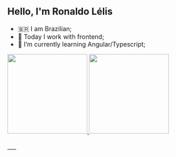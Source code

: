 ## Hello, I'm Ronaldo Lélis

- 🇧🇷 I am Brazilian;
- 🔭 Today I work with frontend;
- 🌱 I’m currently learning Angular/Typescript;

<div>
  <a href="https://github.com/ronaldolelis">
  <img height="180em" src="https://github-readme-stats.vercel.app/api?username=ronaldolelis&show_icons=true&theme=dracula&include_all_commits=true&count_private=true"/>
  <img height="180em" src="https://github-readme-stats.vercel.app/api/top-langs/?username=ronaldolelis&layout=compact&langs_count=7&theme=dracula"/>
</div>
  
<div style="display: inline_block"><br>
  <img align="center" alt="" src="https://img.shields.io/badge/HTML5-E34F26?style=for-the-badge&logo=html5&logoColor=white">
  <img align="center" alt="" src="https://img.shields.io/badge/CSS3-1572B6?style=for-the-badge&logo=css3&logoColor=white">
  <img align="center" alt="" src="https://img.shields.io/badge/Sass-CC6699?style=for-the-badge&logo=sass&logoColor=white">
  <img align="center" alt="" src="https://img.shields.io/badge/Angular-DD0031?style=for-the-badge&logo=angular&logoColor=white">
  <img align="center" alt="" src="https://img.shields.io/badge/JavaScript-F7DF1E?style=for-the-badge&logo=javascript&logoColor=black">
  <img align="center" alt="" src="https://img.shields.io/badge/TypeScript-007ACC?style=for-the-badge&logo=typescript&logoColor=white">
</div>
  
 ##
